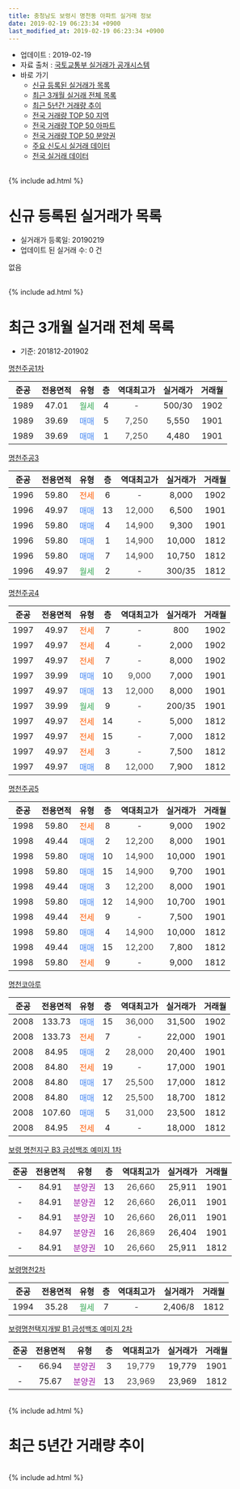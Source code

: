 ```yaml
---
title: 충청남도 보령시 명천동 아파트 실거래 정보
date: 2019-02-19 06:23:34 +0900
last_modified_at: 2019-02-19 06:23:34 +0900
---
```


* 업데이트 : 2019-02-19
* 자료 출처 : [국토교통부 실거래가 공개시스템](http://rt.molit.go.kr)
* 바로 가기
    * [신규 등록된 실거래가 목록](#신규-등록된-실거래가-목록)
    * [최근 3개월 실거래 전체 목록](#최근-3개월-실거래-전체-목록)
    * [최근 5년간 거래량 추이](#최근-5년간-거래량-추이)
    * [전국 거래량 TOP 50 지역](https://ayogom.github.io/apt-trade-info/최근-3개월-전국에서-가장-거래가-많이-발생한-지역)
    * [전국 거래량 TOP 50 아파트](https://ayogom.github.io/apt-trade-info/최근-3개월-전국에서-가장-거래가-많이-발생한-아파트)
    * [전국 거래량 TOP 50 분양권](https://ayogom.github.io/apt-trade-info/최근-3개월-전국에서-가장-거래가-많이-발생한-분양권)
    * [주요 신도시 실거래 데이터](https://ayogom.github.io/apt-trade-info/주요-신도시)
    * [전국 실거래 데이터](https://ayogom.github.io/apt-trade-info/전국)
<br>
{% include ad.html %}
<br>

# 신규 등록된 실거래가 목록
* 실거래가 등록일: 20190219
* 업데이트 된 실거래 수: 0 건

없음

<br>
{% include ad.html %}
<br>

# 최근 3개월 실거래 전체 목록
* 기준: 201812-201902


[명천주공1차](https://search.naver.com/search.naver?query=%EC%B6%A9%EC%B2%AD%EB%82%A8%EB%8F%84+%EB%B3%B4%EB%A0%B9%EC%8B%9C+%EB%AA%85%EC%B2%9C%EB%8F%99+%EB%AA%85%EC%B2%9C%EC%A3%BC%EA%B3%B51%EC%B0%A8)

|준공|전용면적|유형|층|역대최고가|실거래가|거래월|
|:---:|:---:|:---:|:---:|:---:|:---:|:---:|
|1989|47.01|<span style="color:#34a853">월세</span>|4|<span style="color:#444444">-</span>|500/30|1902|
|1989|39.69|<span style="color:#4285f3">매매</span>|5|<span style="color:#444444">7,250</span>|5,550|1901|
|1989|39.69|<span style="color:#4285f3">매매</span>|1|<span style="color:#444444">7,250</span>|4,480|1901|

[명천주공3](https://search.naver.com/search.naver?query=%EC%B6%A9%EC%B2%AD%EB%82%A8%EB%8F%84+%EB%B3%B4%EB%A0%B9%EC%8B%9C+%EB%AA%85%EC%B2%9C%EB%8F%99+%EB%AA%85%EC%B2%9C%EC%A3%BC%EA%B3%B53)

|준공|전용면적|유형|층|역대최고가|실거래가|거래월|
|:---:|:---:|:---:|:---:|:---:|:---:|:---:|
|1996|59.80|<span style="color:#ff5a00">전세</span>|6|<span style="color:#444444">-</span>|8,000|1902|
|1996|49.97|<span style="color:#4285f3">매매</span>|13|<span style="color:#444444">12,000</span>|6,500|1901|
|1996|59.80|<span style="color:#4285f3">매매</span>|4|<span style="color:#444444">14,900</span>|9,300|1901|
|1996|59.80|<span style="color:#4285f3">매매</span>|1|<span style="color:#444444">14,900</span>|10,000|1812|
|1996|59.80|<span style="color:#4285f3">매매</span>|7|<span style="color:#444444">14,900</span>|10,750|1812|
|1996|49.97|<span style="color:#34a853">월세</span>|2|<span style="color:#444444">-</span>|300/35|1812|

[명천주공4](https://search.naver.com/search.naver?query=%EC%B6%A9%EC%B2%AD%EB%82%A8%EB%8F%84+%EB%B3%B4%EB%A0%B9%EC%8B%9C+%EB%AA%85%EC%B2%9C%EB%8F%99+%EB%AA%85%EC%B2%9C%EC%A3%BC%EA%B3%B54)

|준공|전용면적|유형|층|역대최고가|실거래가|거래월|
|:---:|:---:|:---:|:---:|:---:|:---:|:---:|
|1997|49.97|<span style="color:#ff5a00">전세</span>|7|<span style="color:#444444">-</span>|800|1902|
|1997|49.97|<span style="color:#ff5a00">전세</span>|4|<span style="color:#444444">-</span>|2,000|1902|
|1997|49.97|<span style="color:#ff5a00">전세</span>|7|<span style="color:#444444">-</span>|8,000|1902|
|1997|39.99|<span style="color:#4285f3">매매</span>|10|<span style="color:#444444">9,000</span>|7,000|1901|
|1997|49.97|<span style="color:#4285f3">매매</span>|13|<span style="color:#444444">12,000</span>|8,000|1901|
|1997|39.99|<span style="color:#34a853">월세</span>|9|<span style="color:#444444">-</span>|200/35|1901|
|1997|49.97|<span style="color:#ff5a00">전세</span>|14|<span style="color:#444444">-</span>|5,000|1812|
|1997|49.97|<span style="color:#ff5a00">전세</span>|15|<span style="color:#444444">-</span>|7,000|1812|
|1997|49.97|<span style="color:#ff5a00">전세</span>|3|<span style="color:#444444">-</span>|7,500|1812|
|1997|49.97|<span style="color:#4285f3">매매</span>|8|<span style="color:#444444">12,000</span>|7,900|1812|

[명천주공5](https://search.naver.com/search.naver?query=%EC%B6%A9%EC%B2%AD%EB%82%A8%EB%8F%84+%EB%B3%B4%EB%A0%B9%EC%8B%9C+%EB%AA%85%EC%B2%9C%EB%8F%99+%EB%AA%85%EC%B2%9C%EC%A3%BC%EA%B3%B55)

|준공|전용면적|유형|층|역대최고가|실거래가|거래월|
|:---:|:---:|:---:|:---:|:---:|:---:|:---:|
|1998|59.80|<span style="color:#ff5a00">전세</span>|8|<span style="color:#444444">-</span>|9,000|1902|
|1998|49.44|<span style="color:#4285f3">매매</span>|2|<span style="color:#444444">12,200</span>|8,000|1901|
|1998|59.80|<span style="color:#4285f3">매매</span>|10|<span style="color:#444444">14,900</span>|10,000|1901|
|1998|59.80|<span style="color:#4285f3">매매</span>|15|<span style="color:#444444">14,900</span>|9,700|1901|
|1998|49.44|<span style="color:#4285f3">매매</span>|3|<span style="color:#444444">12,200</span>|8,000|1901|
|1998|59.80|<span style="color:#4285f3">매매</span>|12|<span style="color:#444444">14,900</span>|10,700|1901|
|1998|49.44|<span style="color:#ff5a00">전세</span>|9|<span style="color:#444444">-</span>|7,500|1901|
|1998|59.80|<span style="color:#4285f3">매매</span>|4|<span style="color:#444444">14,900</span>|10,000|1812|
|1998|49.44|<span style="color:#4285f3">매매</span>|15|<span style="color:#444444">12,200</span>|7,800|1812|
|1998|59.80|<span style="color:#ff5a00">전세</span>|9|<span style="color:#444444">-</span>|9,000|1812|

[명천코아루](https://search.naver.com/search.naver?query=%EC%B6%A9%EC%B2%AD%EB%82%A8%EB%8F%84+%EB%B3%B4%EB%A0%B9%EC%8B%9C+%EB%AA%85%EC%B2%9C%EB%8F%99+%EB%AA%85%EC%B2%9C%EC%BD%94%EC%95%84%EB%A3%A8)

|준공|전용면적|유형|층|역대최고가|실거래가|거래월|
|:---:|:---:|:---:|:---:|:---:|:---:|:---:|
|2008|133.73|<span style="color:#4285f3">매매</span>|15|<span style="color:#444444">36,000</span>|31,500|1902|
|2008|133.73|<span style="color:#ff5a00">전세</span>|7|<span style="color:#444444">-</span>|22,000|1901|
|2008|84.95|<span style="color:#4285f3">매매</span>|2|<span style="color:#444444">28,000</span>|20,400|1901|
|2008|84.80|<span style="color:#ff5a00">전세</span>|19|<span style="color:#444444">-</span>|17,000|1901|
|2008|84.80|<span style="color:#4285f3">매매</span>|17|<span style="color:#444444">25,500</span>|17,000|1812|
|2008|84.80|<span style="color:#4285f3">매매</span>|12|<span style="color:#444444">25,500</span>|18,700|1812|
|2008|107.60|<span style="color:#4285f3">매매</span>|5|<span style="color:#444444">31,000</span>|23,500|1812|
|2008|84.95|<span style="color:#ff5a00">전세</span>|4|<span style="color:#444444">-</span>|18,000|1812|

[보령 명천지구 B3 금성백조 예미지 1차](https://search.naver.com/search.naver?query=%EC%B6%A9%EC%B2%AD%EB%82%A8%EB%8F%84+%EB%B3%B4%EB%A0%B9%EC%8B%9C+%EB%AA%85%EC%B2%9C%EB%8F%99+%EB%B3%B4%EB%A0%B9+%EB%AA%85%EC%B2%9C%EC%A7%80%EA%B5%AC+B3+%EA%B8%88%EC%84%B1%EB%B0%B1%EC%A1%B0+%EC%98%88%EB%AF%B8%EC%A7%80+1%EC%B0%A8)

|준공|전용면적|유형|층|역대최고가|실거래가|거래월|
|:---:|:---:|:---:|:---:|:---:|:---:|:---:|
|-|84.91|<span style="color:#9C11A5">분양권</span>|13|<span style="color:#444444">26,660</span>|25,911|1901|
|-|84.91|<span style="color:#9C11A5">분양권</span>|12|<span style="color:#444444">26,660</span>|26,011|1901|
|-|84.91|<span style="color:#9C11A5">분양권</span>|10|<span style="color:#444444">26,660</span>|26,011|1901|
|-|84.97|<span style="color:#9C11A5">분양권</span>|16|<span style="color:#444444">26,869</span>|26,404|1901|
|-|84.91|<span style="color:#9C11A5">분양권</span>|10|<span style="color:#444444">26,660</span>|25,911|1812|


<script async src="//pagead2.googlesyndication.com/pagead/js/adsbygoogle.js"></script>
<!-- 기본 -->
<ins class="adsbygoogle"
     style="display:block"
     data-ad-client="ca-pub-2446590836940007"
     data-ad-slot="1659523306"
     data-ad-format="auto"
     data-full-width-responsive="true"></ins>
<script>
(adsbygoogle = window.adsbygoogle || []).push({});
</script>


[보령명천2차](https://search.naver.com/search.naver?query=%EC%B6%A9%EC%B2%AD%EB%82%A8%EB%8F%84+%EB%B3%B4%EB%A0%B9%EC%8B%9C+%EB%AA%85%EC%B2%9C%EB%8F%99+%EB%B3%B4%EB%A0%B9%EB%AA%85%EC%B2%9C2%EC%B0%A8)

|준공|전용면적|유형|층|역대최고가|실거래가|거래월|
|:---:|:---:|:---:|:---:|:---:|:---:|:---:|
|1994|35.28|<span style="color:#34a853">월세</span>|7|<span style="color:#444444">-</span>|2,406/8|1812|

[보령명천택지개발 B1 금성백조 예미지 2차](https://search.naver.com/search.naver?query=%EC%B6%A9%EC%B2%AD%EB%82%A8%EB%8F%84+%EB%B3%B4%EB%A0%B9%EC%8B%9C+%EB%AA%85%EC%B2%9C%EB%8F%99+%EB%B3%B4%EB%A0%B9%EB%AA%85%EC%B2%9C%ED%83%9D%EC%A7%80%EA%B0%9C%EB%B0%9C+B1+%EA%B8%88%EC%84%B1%EB%B0%B1%EC%A1%B0+%EC%98%88%EB%AF%B8%EC%A7%80+2%EC%B0%A8)

|준공|전용면적|유형|층|역대최고가|실거래가|거래월|
|:---:|:---:|:---:|:---:|:---:|:---:|:---:|
|-|66.94|<span style="color:#9C11A5">분양권</span>|3|<span style="color:#444444">19,779</span>|19,779|1901|
|-|75.67|<span style="color:#9C11A5">분양권</span>|13|<span style="color:#444444">23,969</span>|23,969|1812|


<br>
{% include ad.html %}
<br>

# 최근 5년간 거래량 추이


<div style="width:100%;">
    <canvas id="deal_progress" height="200"></canvas>
</div>

<script>
new Chart(document.getElementById("deal_progress"), {
    type: 'line',
    data: {
        labels: ['201402','201403','201404','201405','201406','201407','201408','201409','201410','201411','201412','201501','201502','201503','201504','201505','201506','201507','201508','201509','201510','201511','201512','201601','201602','201603','201604','201605','201606','201607','201608','201609','201610','201611','201612','201701','201702','201703','201704','201705','201706','201707','201708','201709','201710','201711','201712','201801','201802','201803','201804','201805','201806','201807','201808','201809','201810','201811','201812','201901','201902'],
        datasets: [{
            label: '매매',
            pointRadius: 1,
            data: [11, 10, 21, 10, 12, 6, 6, 9, 15, 13, 9, 13, 13, 18, 13, 20, 21, 14, 15, 6, 20, 14, 14, 12, 16, 9, 15, 13, 11, 7, 11, 10, 12, 14, 11, 9, 19, 15, 16, 7, 18, 18, 9, 14, 10, 14, 8, 9, 6, 14, 27, 18, 16, 19, 18, 8, 15, 18, 10, 17, 1],
            borderColor: "rgba(255, 201, 14, 1)",
            backgroundColor: "rgba(255, 201, 14, 0.5)",
            fill: false,
            lineTension: 0
        },{
            label: '전월세',
            pointRadius: 1,
            data: [8, 11, 6, 3, 5, 4, 6, 5, 4, 5, 6, 3, 3, 6, 4, 1, 4, 7, 5, 6, 8, 10, 7, 6, 6, 4, 5, 9, 8, 4, 5, 4, 5, 12, 6, 9, 12, 9, 8, 4, 8, 8, 8, 6, 11, 4, 14, 12, 9, 4, 7, 5, 7, 5, 2, 6, 5, 8, 7, 4, 6],
            borderColor: "rgba(0, 141, 185, 1)",
            backgroundColor: "rgba(0, 141, 185, 0.5)",
            fill: false,
            lineTension: 0
        }
        ]
    },
    options: {
        responsive: true,
        title: {
            display: false
        },
        tooltips: {
            mode: 'index',
            intersect: false
        },
        hover: {
            mode: 'nearest',
            intersect: true
        },
        scales: {
            xAxes: [{
                display: true,
                scaleLabel: {
                    display: true,
                    labelString: '년/월'
                }
            }],
            yAxes: [{
                display: true,
                ticks: {
                    suggestedMin: 0,
                },
                scaleLabel: {
                    display: true,
                    labelString: '실거래 수'
                }
            }]
        }
    }
});

</script>


<br>
{% include ad.html %}
<br>

